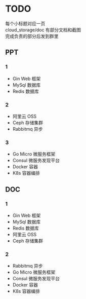 # TODO
每个小标题对应一页 <br>
cloud_storage/doc 有部分文档和截图 <br>
完成负责的部分后发到群里 <br>

## PPT
### 1
- Gin Web 框架
- MySql 数据库
- Redis 数据库
### 2
- 阿里云 OSS
- Ceph 存储集群
- Rabbitmq 异步
### 3
- Go Micro 微服务框架
- Consul 微服务发现平台
- Docker 容器
- K8s 容器编排

## DOC
### 1
- Gin Web 框架
- MySql 数据库
- Redis 数据库
- 阿里云 OSS
- Ceph 存储集群
### 2
- Rabbitmq 异步
- Go Micro 微服务框架
- Consul 微服务发现平台
- Docker 容器
- K8s 容器编排
